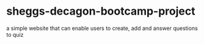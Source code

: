 # sheggs-decagon-bootcamp-project
a simple website that can enable users to create, add and answer questions to quiz
